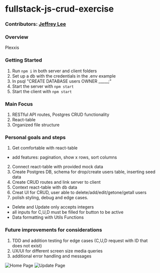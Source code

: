 # fullstack-js-crud-exercise

### Contributors: [Jeffrey Lee](https://github.com/jeffreyleec)

### Overview
Plexxis

### Getting Started
1. Run `npm i` in both server and client folders
2. Set up a db with the credentials in the .env example
3. In psql "CREATE DATABASE users OWNER _____;"
4. Start the server with `npm start`
5. Start the client with `npm start`


<!-- ### Project Instructions
Requirements
Create a simple but impressive (looks good, works well, has intuitive design, etc.) CRUD application that can do the following:

1) Retrieve employees from a REST API
2) Display the employees in a React application
3) Has UI mechanisms for creating and deleting employees
4) Has API endpoints for creating and deleting employees
5) Edit your version of the README.md file to explain to us what things you did, where you focussed your effort, etc.

Read over the Bonus objectives and consider tackling those items as well

Bonus (Highly Encouraged)
1) Use a relational database to store the data (SQLite, MariaDB, Postgres)
2) UI mechanisms to edit/update employee data
3) Add API endpoint to update employee data
4) Use React Table

Other Technologies
You are permitted to use the following if you prefer ...
1) TypeScript, Front-end or backend.
2) NestJS, back end.

Getting Started
This project was bootstrapped with Create React App. The front-end app runs off localhost:3000. The REST API is located in the /server folder and runs off localhost:8080. The data is being served from a JSON file located in the /server/data folder. Run npm start to start both servers.

Getting it Done
You are free to use whatever libraries that you want. Be prepared to speak to your decisions decisions.
There is no time limit. Use as little or as much time as is necessary, but aim to get it done within a week. If you need more time it's no problem, but you must let us know. Sometimes life happens. That's ok.
Fork or clone our repository into your own repository.
Send us the link when you are done the exercise (pglinker at plexxis dot com).
When you are done, we'll schedule a zoom call with you where you will share your screen, demo the application for us, and walk us through the code while we ask questions about it. -->

### Main Focus
1. RESTful API routes, Postgres CRUD functionality 
2. React-table 
3. Organized file structure 


### Personal goals and steps
1. Get comfortable with react-table
  - add features: pagination, show x rows, sort columns
2. Connect react-table with provided mock data
3. Create Postgres DB, schema for drop/create users table, inserting seed data
4. Create CRUD routes and link server to client
5. Context react-table with db data
6. Creat UI for CRUD, user able to delete/add/edit/getone/getall users
7. polish styling, debug and edge cases. 
 - Delete and Update only accepts integers
 - all inputs for C,U,D must be filled for button to be active
 - Data formatting with Utils Functions

 ### Future improvements for considerations
 1. TDD and addition testing for edge cases (C,U,D request with ID that does not exist)
 2. UX/UI for different screen size media queries
 3. additional error handling and messages 

![Home Page](https://user-images.githubusercontent.com/105941243/201580054-b7339edc-c5c1-43f7-92b7-0238195631cc.png)
![Update Page](https://user-images.githubusercontent.com/105941243/201579549-69d4d1be-aff1-4927-9965-b9003ab86816.png)



